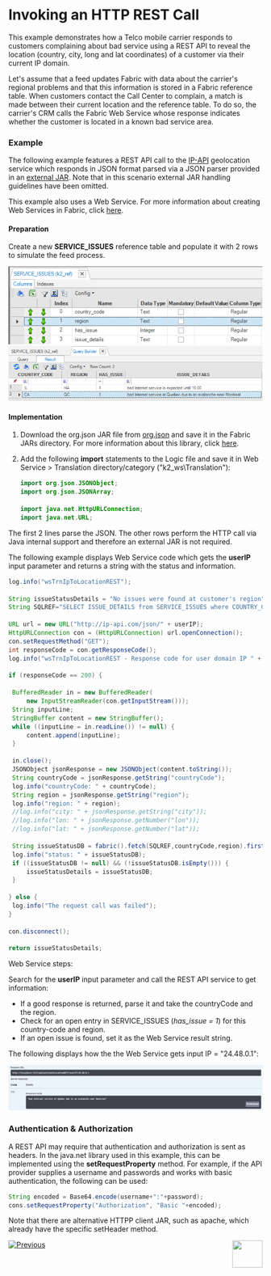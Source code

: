 # Invoking an HTTP REST Call

This example demonstrates how a Telco mobile carrier responds to customers complaining about bad service using a REST API to reveal the location (country, city, long and lat coordinates) of a customer via their current IP domain. 

Let's assume that a feed updates Fabric with data about the carrier's regional problems and that this information is stored in a Fabric reference table. When customers contact the Call Center to complain, a match is made between their current location and the reference table. To do so, the carrier's CRM calls the Fabric Web Service whose response  indicates whether the customer is located in a known bad service area.     


### Example 

The following example features a REST API call to the [IP-API](https://ip-api.com/) geolocation service which responds in JSON format parsed via a JSON parser provided in an [external JAR](/articles/31_external_resources/01_external_jars.md). Note that in this scenario external JAR handling guidelines have been omitted.

This example also uses a Web Service. For more information about creating Web Services in Fabric, click [here](/articles/15_web_services_and_graphit/03_create_a_web_service.md).


#### Preparation

Create a new **SERVICE_ISSUES** reference table and populate it with 2 rows to simulate the feed process.



<img src="images/service_issues.png" alt="image" style="zoom:90%;" /><img src="images/service_issues_data.png" alt="image" style="zoom:80%;" />

#### Implementation

1.  Download the org.json JAR file from  [org.json](https://mvnrepository.com/artifact/org.json/json) and save it in the Fabric JARs directory. For more information about this library, click [here](https://github.com/stleary/JSON-java). 

2. Add the following **import** statements to the Logic file and save it in Web Service > Translation directory/category ("k2_ws\Translation"):

   ```java
   import org.json.JSONObject;
   import org.json.JSONArray;
   
   import java.net.HttpURLConnection;
   import java.net.URL;
   ```

The first 2 lines parse the JSON. The other rows perform the HTTP call via Java internal support and therefore an external JAR is not required. 

The following example displays Web Service code which gets the **userIP** input parameter and returns a string with the status and information. 

   ```java
   log.info("wsTrnIpToLocationREST");
   
   String issueStatusDetails = "No issues were found at customer's region";
   String SQLREF="SELECT ISSUE_DETAILS from SERVICE_ISSUES where COUNTRY_CODE = ? and REGION = ? and HAS_ISSUE = 1";
   
   URL url = new URL("http://ip-api.com/json/" + userIP);
   HttpURLConnection con = (HttpURLConnection) url.openConnection();
   con.setRequestMethod("GET");
   int responseCode = con.getResponseCode();
   log.info("wsTrnIpToLocationREST - Response code for user domain IP " + userIP + ": " + responseCode);
   
   if (responseCode == 200) { 
   
   	BufferedReader in = new BufferedReader(
     	new InputStreamReader(con.getInputStream()));
   	String inputLine;
   	StringBuffer content = new StringBuffer();
   	while ((inputLine = in.readLine()) != null) {
       	content.append(inputLine);
   	}
   	
   	in.close();
   	JSONObject jsonResponse = new JSONObject(content.toString());
   	String countryCode = jsonResponse.getString("countryCode"); 
   	log.info("countryCode: " + countryCode);	
   	String region = jsonResponse.getString("region");
   	log.info("region: " + region);
   	//log.info("city: " + jsonResponse.getString("city"));
   	//log.info("lon: " + jsonResponse.getNumber("lon"));	
   	//log.info("lat: " + jsonResponse.getNumber("lat"));
   	
   	String issueStatusDB = fabric().fetch(SQLREF,countryCode,region).firstValue().toString();
   	log.info("status: " + issueStatusDB);
   	if ((issueStatusDB != null) && (!issueStatusDB.isEmpty())) {
   		issueStatusDetails = issueStatusDB;
   	}
   	
   } else {
   	log.info("The request call was failed");
   }
   
   con.disconnect();
   
   return issueStatusDetails;
   
   ```
   
Web Service steps:
   
Search for the **userIP** input parameter and call the REST API service to get information:
   * If a good response is returned, parse it and take the countryCode and the region.
   * Check for an open entry in SERVICE_ISSUES (*has_issue = 1*) for this country-code and region.
   * If an open issue is found, set it as the Web Service result string. 
   

   
The following displays how the the Web Service gets input IP = "24.48.0.1":
   
<img src="images/REST_examle_results.png" alt="image"  />
   

   
   ### Authentication & Authorization
   
A REST API may require that authentication and authorization is sent as headers. In the java.net library used in this example, this can be implemented using the **setRequestProperty** method. For example, if the API provider supplies a username and passwords and works with basic authentication, the following can be used:
   
   ```java
   String encoded = Base64.encode(username+":"+password);
   cons.setRequestProperty("Authorization", "Basic "+encoded);
   ```

Note that there are alternative HTTPP client JAR, such as apache, which already have the specific setHeader method.



[![Previous](/articles/images/Previous.png)](/articles/31_external_resources/02_invoke_remote_server_calls.md)[<img align="right" width="60" height="54" src="/articles/images/Next.png">](/articles/31_external_resources/04_invoke_soap_call_example.md)
